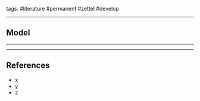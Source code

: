 tags: #literature #permanent #zettel #develop

----

## Model


----
----

## References
- x
- y
- z